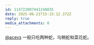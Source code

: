 ```yaml
---
id: 114722007441248835
date: 2025-06-21T15:15:12.372Z
reply: true
media_attachments: 0
---
```


[@acevs](https://mastodon.social/@acevs) 一般只吃两种蛇，乌稍蛇和菜花蛇。

